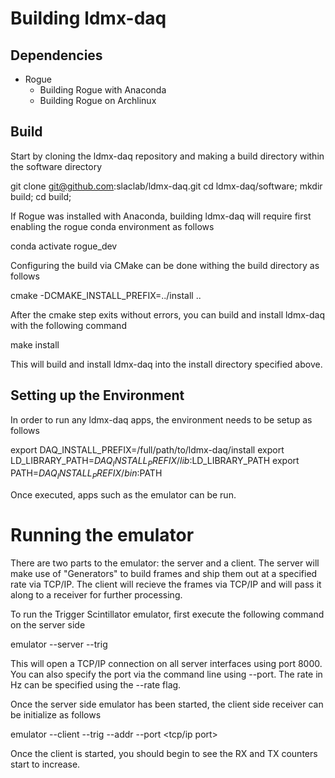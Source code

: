 # Building ldmx-daq

## Dependencies

* Rogue
  * Building Rogue with Anaconda
  * Building Rogue on Archlinux

## Build

Start by cloning the ldmx-daq repository and making a build directory
within the software directory

git clone git@github.com:slaclab/ldmx-daq.git 
cd ldmx-daq/software; mkdir build; cd build;

If Rogue was installed with Anaconda, building ldmx-daq will require
first enabling the rogue conda environment as follows

conda activate rogue_dev

Configuring the build via CMake can be done withing the build directory
as follows

cmake -DCMAKE_INSTALL_PREFIX=../install ..

After the cmake step exits without errors, you can build and install 
ldmx-daq with the following command

make install

This will build and install ldmx-daq into the install directory specified 
above.

## Setting up the Environment 

In order to run any ldmx-daq apps, the environment needs to be setup as
follows

export DAQ_INSTALL_PREFIX=/full/path/to/ldmx-daq/install
export LD_LIBRARY_PATH=$DAQ_INSTALL_PREFIX/lib:$LD_LIBRARY_PATH
export PATH=$DAQ_INSTALL_PREFIX/bin:$PATH

Once executed, apps such as the emulator can be run. 

# Running the emulator

There are two parts to the emulator: the server and a client. The
server will make use of "Generators" to build frames and ship
them out at a specified rate via TCP/IP. The client will 
recieve the frames via TCP/IP and will pass it along to a receiver 
for further processing. 

To run the Trigger Scintillator emulator, first execute the following
command on the server side

emulator --server --trig

This will open a TCP/IP connection on all server interfaces using 
port 8000.  You can also specify the port via the command line using
--port. The rate in Hz can be specified using the --rate flag. 

Once the server side emulator has been started, the client side 
receiver can be initialize as follows

emulator --client --trig --addr <server ip> --port <tcp/ip port> 

Once the client is started, you should begin to see the RX and TX counters
start to increase. 
